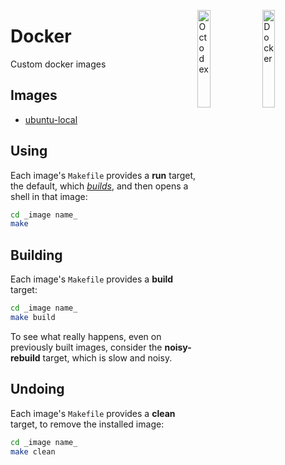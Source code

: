 <a href="https://www.docker.com/" title="Docker"><img
src="https://www.docker.com/sites/default/files/social/docker_facebook_share.png"
alt="Docker" align="right" height="20%" width="20%"/></a>
<a href="https://github.com/" title="GitHub"><img
src="https://random-octodex.herokuapp.com/random" alt="Octodex" align="right"
height="20%" width="20%"/></a>

# Docker

Custom docker images

## Images

* [ubuntu-local](ubuntu-local/)

## Using

Each image's `Makefile` provides a **run** target, the default, which
[_builds_](#building), and then opens a shell in that image:

```sh
cd _image name_
make
```

## Building

Each image's `Makefile` provides a **build** target:

```sh
cd _image name_
make build
```

To see what really happens, even on previously built images, consider the
**noisy-rebuild** target, which is slow and noisy.

## Undoing

Each image's `Makefile` provides a **clean** target, to remove the installed
image:

```sh
cd _image name_
make clean
```
